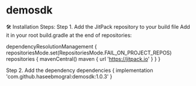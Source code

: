 # demosdk
🛠️ Installation Steps:
Step 1. Add the JitPack repository to your build file
Add it in your root build.gradle at the end of repositories:

dependencyResolutionManagement {
		repositoriesMode.set(RepositoriesMode.FAIL_ON_PROJECT_REPOS)
		repositories {
			mavenCentral()
			maven { url 'https://jitpack.io' }
		}
	}

 Step 2. Add the dependency
 dependencies {
	        implementation 'com.github.haseebmogral:demosdk:1.0.3'
	}

